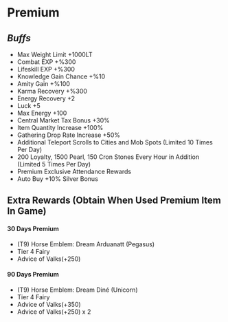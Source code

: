 # Premium

## _Buffs_

* Max Weight Limit +1000LT
* Combat EXP +%300
* Lifeskill EXP +%300
* Knowledge Gain Chance +%10
* Amity Gain +%100
* Karma Recovery +%300
* Energy Recovery +2
* Luck +5
* Max Energy +100
* Central Market Tax Bonus +30%
* Item Quantity Increase +100%
* Gathering Drop Rate Increase +50%
* Additional Teleport Scrolls to Cities and Mob Spots (Limited 10 Times Per Day)&#x20;
* 200 Loyalty, 1500 Pearl, 150 Cron Stones Every Hour in Addition (Limited 5 Times Per Day)
* Premium Exclusive Attendance Rewards
* Auto Buy +10% Silver Bonus

## Extra Rewards (Obtain When Used Premium Item In Game)

#### 30 Days Premium

* (T9) Horse Emblem: Dream Arduanatt (Pegasus)
* Tier 4 Fairy
* Advice of Valks(+250)&#x20;

#### 90 Days Premium

* (T9) Horse Emblem: Dream Diné (Unicorn)
* Tier 4 Fairy
* Advice of Valks(+350)
* Advice of Valks(+250) x 2
